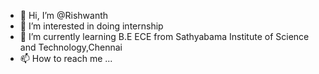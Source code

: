 - 👋 Hi, I’m @Rishwanth
- 👀 I’m interested in doing internship 
- 🌱 I’m currently learning B.E ECE from Sathyabama Institute of Science and Technology,Chennai
- 📫 How to reach me ...

<!---
Rishimax645/Rishimax645 is a ✨ special ✨ repository because its `README.md` (this file) appears on your GitHub profile.
You can click the Preview link to take a look at your changes.
--->
